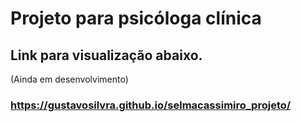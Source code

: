 # Projeto para psicóloga clínica
## Link para visualização abaixo. 
(Ainda em desenvolvimento)
### https://gustavosilvra.github.io/selmacassimiro_projeto/
